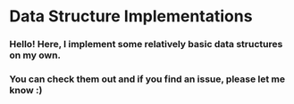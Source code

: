# Data Structure Implementations

### Hello! Here, I implement some relatively basic data structures on my own.
### You can check them out and if you find an issue, please let me know :)
